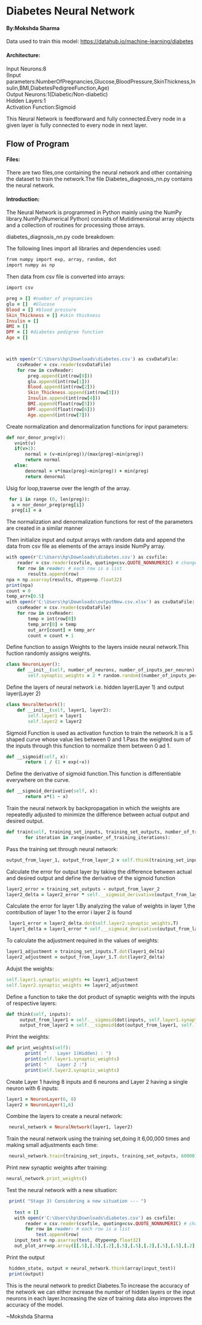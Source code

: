 # Diabetes Neural Network

#### By:Mokshda Sharma
Data used to train this model: https://datahub.io/machine-learning/diabetes

#### Architecture:
Input Neurons:8<br/>
(Input parameters:NumberOfPregnancies,Glucose,BloodPressure,SkinThickness,Insulin,BMI,DiabetesPedigreeFunction,Age)<br/>
Output Neurons:1(Diabetic/Non-diabetic)<br/>
Hidden Layers:1<br/>
Activation Function:Sigmoid<br/>

This Neural Network is feedforward and fully connected.Every node in a given layer is fully connected to every node in next layer.


## Flow of Program

#### Files:
There are two files,one containing the neural network and other containing the dataset to train the network.The file Diabetes_diagnosis_nn.py contains the neural network.
 
 
#### Introduction:
The Neural Network is programmed in Python mainly using the NumPy library.NumPy(Numerical Python) consists of  Mutidimensional array objects and a collection of routines for processing those arrays.<br/>

diabetes_diagnosis_nn.py code breakdown:

The following lines import all libraries and dependencies used:
```ruby 
from numpy import exp, array, random, dot
import numpy as np
```

Then data from csv file is converted into arrays:
```ruby
import csv

preg = [] #number of pregnancies
glu = []  #Glucose
Blood = [] #blood pressure
Skin_Thickness = [] #skin thickness
Insulin = []
BMI = []
DPF = [] #diabetes pedigree function
Age = []



with open(r'C:\Users\hp\Downloads\diabetes.csv') as csvDataFile:
    csvReader = csv.reader(csvDataFile)
    for row in csvReader:
        preg.append(int(row[0]))
        glu.append(int(row[1]))
        Blood.append(int(row[2]))
        Skin_Thickness.append(int(row[3]))
        Insulin.append(int(row[4]))
        BMI.append(float(row[5]))
        DPF.append(float(row[6]))
        Age.append(int(row[7]))
 ```
 
 Create normalization and denormalization functions for input parameters:
 ```ruby
 def nor_denor_preg(v):
    v=int(v)
    if(v>1):
        normal = (v-min(preg))/(max(preg)-min(preg))
        return normal
    else:
        denormal = v*(max(preg)-min(preg)) + min(preg)
        return denormal
   ```
  Usig for loop,traverse over the length of the array.
  ```ruby
   for i in range (0, len(preg)):
    a = nor_denor_preg(preg[i])
    preg[i] = a
  ```
The normalization and denormalization functions for rest of the parameters are created in a similar manner<br/>
   
Then initialize input and output arrays with random data and append the data from csv file as elements of the arrays inside NumPy array.
```ruby
with open(r'C:\Users\hp\Downloads\diabetes.csv') as csvfile:
    reader = csv.reader(csvfile, quoting=csv.QUOTE_NONNUMERIC) # change contents to floats
    for row in reader: # each row is a list
        results.append(row)
npa = np.asarray(results, dtype=np.float32)    
print(npa)         
count = 0  
temp_arr=[0.5]
with open(r'C:\Users\hp\Downloads\outputNew.csv.xlsx') as csvDataFile:
    csvReader = csv.reader(csvDataFile)
    for row in csvReader:
        temp = int(row[0])
        temp_arr[0] = temp
        out_arr[count] = temp_arr
        count = count + 1
```   
Define function to assign Weights to the layers inside neural network.This fuction randomly assigns weights.
```ruby
class NeuronLayer():
    def __init__(self, number_of_neurons, number_of_inputs_per_neuron):
        self.synaptic_weights = 2 * random.random((number_of_inputs_per_neuron, number_of_neurons)) - 1
```
Define the layers of neural network i.e. hidden layer(Layer 1) and output layer(Layer 2)
```ruby
class NeuralNetwork():
    def __init__(self, layer1, layer2):
        self.layer1 = layer1
        self.layer2 = layer2
 ```
Sigmoid Function is used as activation function to train the network.It is a S shaped curve whose value lies between 0 and 1.Pass the weighted sum of the inputs through this function to normalize them between 0 ad 1.
 ```ruby
 def __sigmoid(self, x):
        return 1 / (1 + exp(-x))
 ```
 Define the derivative of sigmoid function.This function is differentiable everywhere on the curve.
 ```ruby
 def __sigmoid_derivative(self, x):
        return x*(1 - x)
 ```
Train the neural network by backpropagation in which the weights are repeatedly adjusted to minimize the difference between actual output and desired output.
 ```ruby
 def train(self, training_set_inputs, training_set_outputs, number_of_training_iterations):
        for iteration in range(number_of_training_iterations):
 ```
 Pass the training set through neural network:
 ```ruby
 output_from_layer_1, output_from_layer_2 = self.think(training_set_inputs)
 ```
Calculate the error for output layer by taking the difference between actual and desired output and define the derivative of the sigmoid function
 ```ruby
 layer2_error = training_set_outputs - output_from_layer_2
 layer2_delta = layer2_error * self.__sigmoid_derivative(output_from_layer_2)
 ```
Calculate the error for layer 1.By analyzing the value of weights in layer 1,the contribution of layer 1 to the error i layer 2 is found
 ```ruby
  layer1_error = layer2_delta.dot(self.layer2.synaptic_weights.T)
  layer1_delta = layer1_error * self.__sigmoid_derivative(output_from_layer_1)
 ```
 To calculate the adjustment required in the values of weights:
 ```ruby
 layer1_adjustment = training_set_inputs.T.dot(layer1_delta)
 layer2_adjustment = output_from_layer_1.T.dot(layer2_delta)
 ```
  Adujst the weights:
  ```ruby
  self.layer1.synaptic_weights += layer1_adjustment
  self.layer2.synaptic_weights += layer2_adjustment
  ```
  Define a function to take the dot product of synaptic weights with the inputs of respective layers:
  ```ruby
  def think(self, inputs):
       output_from_layer1 = self.__sigmoid(dot(inputs, self.layer1.synaptic_weights))
       output_from_layer2 = self.__sigmoid(dot(output_from_layer1, self.layer2.synaptic_weights))
 ```
 Print the weights:
 ```ruby
 def print_weights(self):
        print( "    Layer 1(Hidden) : ")
        print(self.layer1.synaptic_weights)
        print( "    Layer 2 :")
        print(self.layer2.synaptic_weights)
 ```
 
 Create Layer 1 having 8 inputs and 6 neurons and Layer 2 having a single neuron with 6 inputs:
 ```ruby
 layer1 = NeuronLayer(6, 8)
 layer2 = NeuronLayer(1,6)
 ```
 Combine the layers to create a neural network:
 ```ruby
  neural_network = NeuralNetwork(layer1, layer2)
  ```
  Train the neural network using the training set,doing it 6,00,000 times and making small adjustments each time:
 ```ruby
  neural_network.train(training_set_inputs, training_set_outputs, 60000)
 ```
 Print new synaptic weights after training:
 ```ruby
 neural_network.print_weights()
 ```
 Test the neural network with a new situation:
 ```ruby
  print( "Stage 3) Considering a new situation --- ")
    
    test = []
    with open(r'C:\Users\hp\Downloads\diabetes.csv') as csvfile:
        reader = csv.reader(csvfile, quoting=csv.QUOTE_NONNUMERIC) # change contents to floats
        for row in reader: # each row is a list
            test.append(row)
    input_test = np.asarray(test, dtype=np.float32)
    out_plot_arr=np.array([[.5],[.5],[.2],[.5],[.5],[.2],[.5],[.5],[.2],[.5],[.9]])
```
 Print the output
 ```ruby
  hidden_state, output = neural_network.think(array(input_test))
  print(output)
 ``` 
This is the neural network to predict Diabetes.To increase the accuracy of the network we can either increase the number of hidden layers or the input neurons in each layer.Increasing the size of training data also improves the accuracy of the model.   

~Mokshda Sharma
   
        
        





 
